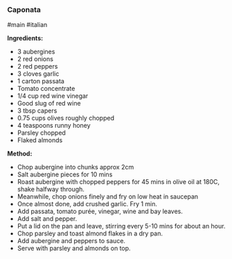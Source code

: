 ### Caponata

#main #italian

**Ingredients:**
- 3 aubergines  
- 2 red onions  
- 2 red peppers  
- 3 cloves garlic  
- 1 carton passata  
- Tomato concentrate  
- 1/4 cup red wine vinegar  
- Good slug of red wine  
- 3 tbsp capers  
- 0.75 cups olives roughly chopped  
- 4 teaspoons runny honey  
- Parsley chopped  
- Flaked almonds

**Method:**
- Chop aubergine into chunks approx 2cm  
- Salt aubergine pieces for 10 mins  
- Roast aubergine with chopped peppers for 45 mins in olive oil at 180C, shake halfway through.  
- Meanwhile, chop onions finely and fry on low heat in saucepan  
- Once almost done, add crushed garlic. Fry 1 min.  
- Add passata, tomato purée, vinegar, wine and bay leaves.  
- Add salt and pepper.  
- Put a lid on the pan and leave, stirring every 5-10 mins for about an hour.  
- Chop parsley and toast almond flakes in a dry pan.  
- Add aubergine and peppers to sauce.  
- Serve with parsley and almonds on top.
